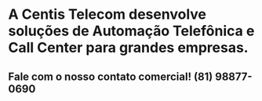 # A Centis Telecom desenvolve soluções de Automação Telefônica e Call Center para grandes empresas.

## Fale com o nosso contato comercial! **(81) 98877-0690**
